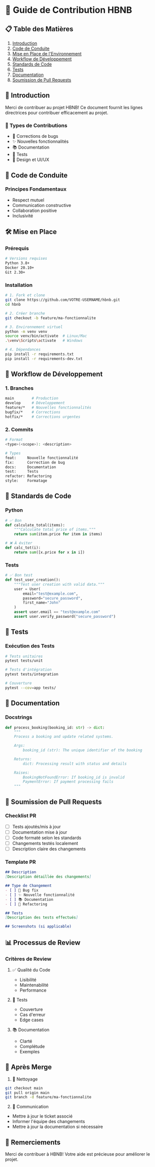# 🤝 Guide de Contribution HBNB

## 📋 Table des Matières
1. [Introduction](#introduction)
2. [Code de Conduite](#code-de-conduite)
3. [Mise en Place de l'Environnement](#mise-en-place)
4. [Workflow de Développement](#workflow)
5. [Standards de Code](#standards)
6. [Tests](#tests)
7. [Documentation](#documentation)
8. [Soumission de Pull Requests](#pull-requests)

## 🎯 Introduction

Merci de contribuer au projet HBNB! Ce document fournit les lignes directrices pour contribuer efficacement au projet.

### 💼 Types de Contributions
- 🐛 Corrections de bugs
- ✨ Nouvelles fonctionnalités
- 📚 Documentation
- 🧪 Tests
- 🎨 Design et UI/UX

## 📜 Code de Conduite

### Principes Fondamentaux
- Respect mutuel
- Communication constructive
- Collaboration positive
- Inclusivité

## 🛠️ Mise en Place

### Prérequis
```bash
# Versions requises
Python 3.8+
Docker 20.10+
Git 2.30+
```

### Installation
```bash
# 1. Fork et clone
git clone https://github.com/VOTRE-USERNAME/hbnb.git
cd hbnb

# 2. Créer branche
git checkout -b feature/ma-fonctionnalite

# 3. Environnement virtuel
python -m venv venv
source venv/bin/activate  # Linux/Mac
.\venv\Scripts\activate   # Windows

# 4. Dépendances
pip install -r requirements.txt
pip install -r requirements-dev.txt
```

## 🌊 Workflow de Développement

### 1. Branches
```bash
main        # Production
develop     # Développement
feature/*   # Nouvelles fonctionnalités
bugfix/*    # Corrections
hotfix/*    # Corrections urgentes
```

### 2. Commits
```bash
# Format
<type>(<scope>): <description>

# Types
feat:     Nouvelle fonctionnalité
fix:      Correction de bug
docs:     Documentation
test:     Tests
refactor: Refactoring
style:    Formatage
```

## 📐 Standards de Code

### Python
```python
# ✅ Bon
def calculate_total(items):
    """Calculate total price of items."""
    return sum(item.price for item in items)

# ❌ À éviter
def calc_tot(i):
    return sum([x.price for x in i])
```

### Tests
```python
# ✅ Bon test
def test_user_creation():
    """Test user creation with valid data."""
    user = User(
        email="test@example.com",
        password="secure_password",
        first_name="John"
    )
    assert user.email == "test@example.com"
    assert user.verify_password("secure_password")
```

## 🧪 Tests

### Exécution des Tests
```bash
# Tests unitaires
pytest tests/unit

# Tests d'intégration
pytest tests/integration

# Couverture
pytest --cov=app tests/
```

## 📝 Documentation

### Docstrings
```python
def process_booking(booking_id: str) -> dict:
    """
    Process a booking and update related systems.

    Args:
        booking_id (str): The unique identifier of the booking

    Returns:
        dict: Processing result with status and details

    Raises:
        BookingNotFoundError: If booking_id is invalid
        PaymentError: If payment processing fails
    """
```

## 🔄 Soumission de Pull Requests

### Checklist PR
- [ ] Tests ajoutés/mis à jour
- [ ] Documentation mise à jour
- [ ] Code formaté selon les standards
- [ ] Changements testés localement
- [ ] Description claire des changements

### Template PR
```markdown
## Description
[Description détaillée des changements]

## Type de Changement
- [ ] 🐛 Bug fix
- [ ] ✨ Nouvelle fonctionnalité
- [ ] 📚 Documentation
- [ ] 🔄 Refactoring

## Tests
[Description des tests effectués]

## Screenshots (si applicable)
```

## 📊 Processus de Review

### Critères de Review
1. ✅ Qualité du Code
   - Lisibilité
   - Maintenabilité
   - Performance

2. 🧪 Tests
   - Couverture
   - Cas d'erreur
   - Edge cases

3. 📚 Documentation
   - Clarté
   - Complétude
   - Exemples

## 🎉 Après Merge

1. 🧹 Nettoyage
```bash
git checkout main
git pull origin main
git branch -d feature/ma-fonctionnalite
```

2. 📢 Communication
- Mettre à jour le ticket associé
- Informer l'équipe des changements
- Mettre à jour la documentation si nécessaire

## 🙏 Remerciements

Merci de contribuer à HBNB! Votre aide est précieuse pour améliorer le projet.
```
